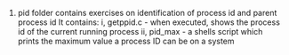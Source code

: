 1. pid folder contains exercises on identification of process id and parent process id
   It contains:
   i, getppid.c - when executed, shows the process id of the current running process
   ii, pid_max - a shells script which prints the maximum value a process ID can be on a system